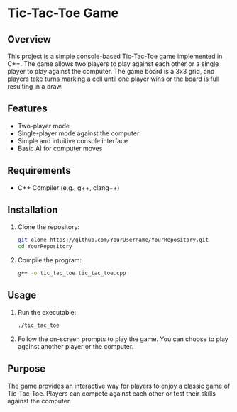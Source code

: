 # Tic-Tac-Toe Game

## Overview
This project is a simple console-based Tic-Tac-Toe game implemented in C++. The game allows two players to play against each other or a single player to play against the computer. The game board is a 3x3 grid, and players take turns marking a cell until one player wins or the board is full resulting in a draw.

## Features
- Two-player mode
- Single-player mode against the computer
- Simple and intuitive console interface
- Basic AI for computer moves

## Requirements
- C++ Compiler (e.g., g++, clang++)

## Installation
1. Clone the repository:
    ```bash
    git clone https://github.com/YourUsername/YourRepository.git
    cd YourRepository
    ```

2. Compile the program:
    ```bash
    g++ -o tic_tac_toe tic_tac_toe.cpp
    ```

## Usage
1. Run the executable:
    ```bash
    ./tic_tac_toe
    ```

2. Follow the on-screen prompts to play the game. You can choose to play against another player or the computer.

## Purpose
The game provides an interactive way for players to enjoy a classic game of Tic-Tac-Toe. Players can compete against each other or test their skills against the computer.
